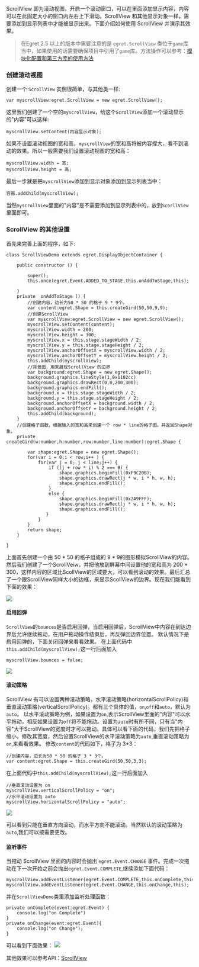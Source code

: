 ScrollView 即为滚动视图，开启一个滚动窗口，可以在里面添加显示内容，内容可以在此固定大小的窗口内左右上下滑动。ScrollView 和其他显示对象一样，需要添加到显示列表中才能被显示出来。下面介绍如何使用 ScrollView 并演示其效果。

> 在Egret 2.5 以上的版本中需要注意的是 `egret.ScrollView` 类位于`game`库当中，如果使用的话需要确保项目中引用了`game`库。方法操作可以参考：[模块化配置和第三方库的使用方法](../../../extension/threes/instructions/README.md)

### 创建滚动视图

创建一个 `ScrollView` 实例很简单，与其他类一样:
```
var myscrollView:egret.ScrollView = new egret.ScrollView();
```
这里我们创建了一个空的`myscrollView`，给这个`ScrollView`添加一个滚动显示的"内容"可以这样:
```
myscrollView.setContent(内容显示对象);
```
如果不设置滚动视图的宽和高，`myscrollView`的宽和高将被内容撑大，看不到滚动的效果。所以一般需要我们设置滚动视图的宽和高：
```
myscrollView.width = 宽;
myscrollView.height = 高;
```
最后一步就是把`myscrollView`添加到显示对象添加到显示列表当中：
```
容器.addChild(myscrollView);
```
当然`myscrollView`里面的"内容"是不需要添加到显示列表中的，放到`ScorllView`里面即可。

### ScrollView 的其他设置

首先来完善上面的程序，如下:
```
class ScrollViewDemo extends egret.DisplayObjectContainer {

    public constructor () {

        super();
        this.once(egret.Event.ADDED_TO_STAGE,this.onAddToStage,this);

    }
    private  onAddToStage () {
        //创建内容，边长为50 * 50 的格子 9 * 9个。
        var content:egret.Shape = this.createGird(50,50,9,9);
        //创建ScrollView
        var myscrollView:egret.ScrollView = new egret.ScrollView();
        myscrollView.setContent(content);
        myscrollView.width = 200;
        myscrollView.height = 300;
        myscrollView.x = this.stage.stageWidth / 2;
        myscrollView.y = this.stage.stageHeight / 2;
        myscrollView.anchorOffsetX = myscrollView.width / 2;
        myscrollView.anchorOffsetY = myscrollView.height / 2;
        this.addChild(myscrollView);
        //背景图，用来展现ScrollView 的边界
        var background:egret.Shape = new egret.Shape();
        background.graphics.lineStyle(1,0x1102cc)
        background.graphics.drawRect(0,0,200,300);
        background.graphics.endFill();
        background.x = this.stage.stageWidth / 2;
        background.y = this.stage.stageHeight / 2;
        background.anchorOffsetX = background.width / 2;
        background.anchorOffsetY = background.height / 2;
        this.addChild(background);
    }
    //创建格子函数，根据输入的宽和高来创建一个 row * line的格子图。并返回Shape对象。
    private createGird(w:number,h:number,row:number,line:number):egret.Shape {

        var shape:egret.Shape = new egret.Shape();
        for(var i = 0;i < row;i++ ) {
            for(var j = 0; j < line;j++) {
                if ((j + row * i) % 2 === 0) {
                    shape.graphics.beginFill(0xF9C20B);
                    shape.graphics.drawRect(j * w, i * h, w, h);
                    shape.graphics.endFill();
                }
                else {
                    shape.graphics.beginFill(0x2A9FFF);
                    shape.graphics.drawRect(j * w, i * h, w, h);
                    shape.graphics.endFill();
               }
            }
        }
        return shape;
    }

}
```

上面首先创建一个由 50 * 50 的格子组成的 9 * 9的图形模拟ScrollView的内容。然后我们创建了一个ScrollVeiw，并把他放到屏幕中间设置他的宽和高为 200 * 300，这样内容的区域比ScollView的区域要大，可以看到滚动的效果。最后汇总了一个跟ScrollView同样大小的边框，来显示ScollView的边界。现在我们能看到下面的效果：

![](563212070fdc9.gif)

#### 启用回弹

`ScrollView`的`bounces`是否启用回弹，当启用回弹后，ScrollView中内容在到达边界后允许继续拖动，在用户拖动操作结束后，再反弹回边界位置。
默认情况下是启用回弹的，下面关闭回弹来看看效果。
在上面代码中`this.addChild(myscrollView);`这一行后面加入
```
myscrollView.bounces = false;
```
![](56321207eb04a.gif)

#### 滚动策略

ScrollView 有可以设置两种滚动策略，水平滚动策略(horizontalScrollPolicy)和垂直滚动策略(verticalScrollPolicy)。都有三个具体的值，`on`,`off`和`auto`，默认为`auto`。
以水平滚动策略为例，如果设置为`on`,表示ScrollView里面的"内容"可以水平拖动，相反如果设置为`off`将不能拖动。设置为`auto`时有所不同，只有当"内容"大于ScrollView的宽度时才可以拖动。具体可以看下面的代码，我们先把格子缩小，修改其宽度，然后设置ScrollView的水平滚动策略为`auto`,垂直滚动策略为`on`,来看看效果。
修改`content`的代码如下，格子为 3*3： 
```
//创建内容，边长为50 * 50 的格子 3 * 3个。
var content:egret.Shape = this.createGird(50,50,3,3);
```
在上面代码中`this.addChild(myscrollView);`这一行后面加入
```
//垂直滚动设置为 on 
myscrollView.verticalScrollPolicy = "on";
//水平滚动设置为 auto
myscrollView.horizontalScrollPolicy = "auto";
```
![](563212081e766.gif)

可以看到只能在垂直方向滚动，而水平方向不能滚动。当然默认的滚动策略为`auto`,我们可以按需要更改。

#### 监听事件

当拖动 ScrollView 里面的内容时会抛出 `egret.Event.CHANGE` 事件。完成一次拖动在下一次开始之前会抛出`egret.Event.COMPLETE`,继续添加下面代码：
```
myscrollView.addEventListener(egret.Event.COMPLETE,this.onComplete,this);
myscrollView.addEventListener(egret.Event.CHANGE,this.onChange,this);
```
并在`ScrollViewDemo`类里添加监听处理函数：
```
private onComplete(event:egret.Event) {
    console.log("on Complete")
}
private onChange(event:egret.Event){
    console.log("on Change");
}
```
可以看到下面效果：
![](56321208d8a44.gif)

其他效果可以参考API：[ScrollView](http://edn.egret.com/cn/index.php/apidoc/egret243/name/egret.ScrollView)